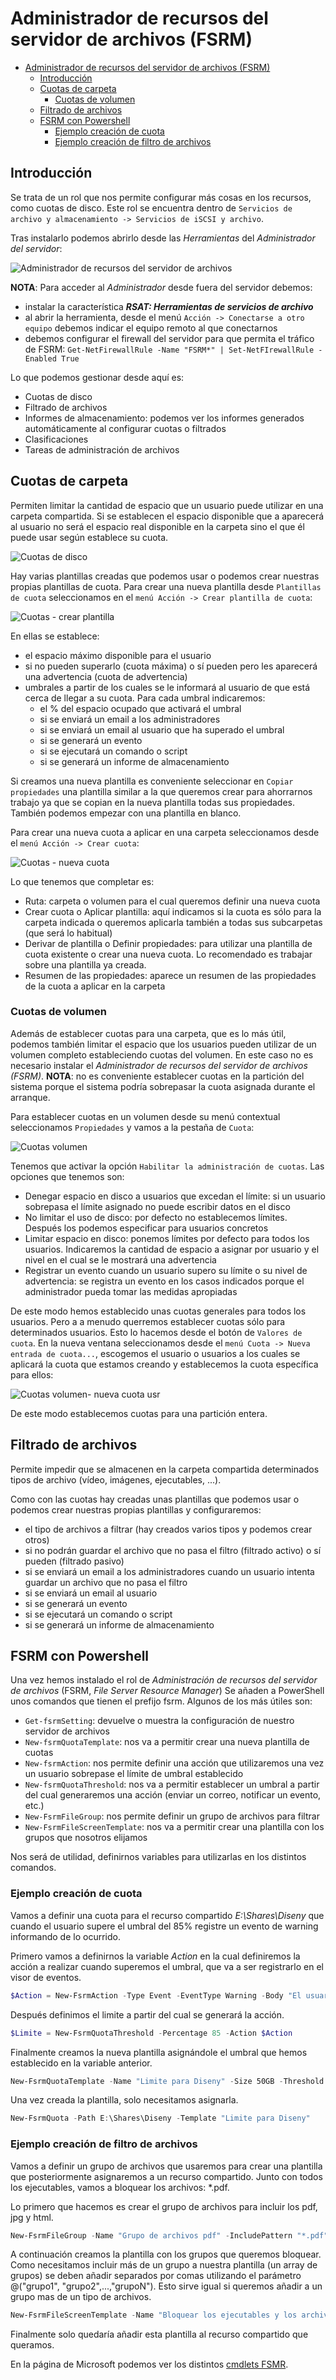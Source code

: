 # Administrador de recursos del servidor de archivos (FSRM)
- [Administrador de recursos del servidor de archivos (FSRM)](#administrador-de-recursos-del-servidor-de-archivos-fsrm)
  - [Introducción](#introducción)
  - [Cuotas de carpeta](#cuotas-de-carpeta)
    - [Cuotas de volumen](#cuotas-de-volumen)
  - [Filtrado de archivos](#filtrado-de-archivos)
  - [FSRM con Powershell](#fsrm-con-powershell)
    - [Ejemplo creación de cuota](#ejemplo-creación-de-cuota)
    - [Ejemplo creación de filtro de archivos](#ejemplo-creación-de-filtro-de-archivos)

## Introducción
Se trata de un rol que nos permite configurar más cosas en los recursos, como cuotas de disco. Este rol se encuentra dentro de `Servicios de archivo y almacenamiento -> Servicios de iSCSI y archivo`.

Tras instalarlo podemos abrirlo desde las _Herramientas_ del _Administrador del servidor_:

![Administrador de recursos del servidor de archivos](media/admrecservarch.png)

**NOTA**: Para acceder al _Administrador_ desde fuera del servidor debemos:
- instalar la característica **_RSAT: Herramientas de servicios de archivo_**
- al abrir la herramienta, desde el menú `Acción -> Conectarse a otro equipo` debemos indicar el equipo remoto al que conectarnos
- debemos configurar el firewall del servidor para que permita el tráfico de FSRM: `Get-NetFirewallRule -Name "FSRM*" | Set-NetFIrewallRule -Enabled True`

Lo que podemos gestionar desde aquí es:
- Cuotas de disco
- Filtrado de archivos
- Informes de almacenamiento: podemos ver los informes generados automáticamente al configurar cuotas o filtrados
- Clasificaciones
- Tareas de administración de archivos

## Cuotas de carpeta
Permiten limitar la cantidad de espacio que un usuario puede utilizar en una carpeta compartida. Si se establecen el espacio disponible que a aparecerá al usuario no será el espacio real disponible en la carpeta sino el que él puede usar según establece su cuota.

![Cuotas de disco](media/Cuotas.png)

Hay varias plantillas creadas que podemos usar o podemos crear nuestras propias plantillas de cuota. Para crear una nueva plantilla desde `Plantillas de cuota` seleccionamos en el `menú Acción -> Crear plantilla de cuota`:

![Cuotas - crear plantilla](media/cuotas-nuevaPlantilla.png)

En ellas se establece:
- el espacio máximo disponible para el usuario
- si no pueden superarlo (cuota máxima) o sí pueden pero les aparecerá una advertencia (cuota de advertencia)
- umbrales a partir de los cuales se le informará al usuario de que está cerca de llegar a su cuota. Para cada umbral indicaremos:
  - el % del espacio ocupado que activará el umbral
  - si se enviará un email a los administradores
  - si se enviará un email al usuario que ha superado el umbral
  - si se generará un evento
  - si se ejecutará un comando o script
  - si se generará un informe de almacenamiento

Si creamos una nueva plantilla es conveniente seleccionar en `Copiar propiedades` una plantilla similar a la que queremos crear para ahorrarnos trabajo ya que se copian en la nueva plantilla todas sus propiedades. También podemos empezar con una plantilla en blanco.

Para crear una nueva cuota a aplicar en una carpeta seleccionamos desde el `menú Acción -> Crear cuota`:

![Cuotas - nueva cuota](media/cuotas-nueva.png)

Lo que tenemos que completar es:
- Ruta: carpeta o volumen para el cual queremos definir una nueva cuota
- Crear cuota o Aplicar plantilla: aquí indicamos si la cuota es sólo para la carpeta indicada o queremos aplicarla también a todas sus subcarpetas (que será lo habitual)
- Derivar de plantilla o Definir propiedades: para utilizar una plantilla de cuota existente o crear una nueva cuota. Lo recomendado es trabajar sobre una plantilla ya creada.
- Resumen de las propiedades: aparece un resumen de las propiedades de la cuota a aplicar en la carpeta

### Cuotas de volumen
Además de establecer cuotas para una carpeta, que es lo más útil, podemos también limitar el espacio que los usuarios pueden utilizar de un volumen completo estableciendo cuotas del volumen. En este caso no es necesario instalar el _Administrador de recursos del servidor de archivos (FSRM)_. **NOTA**: no es conveniente establecer cuotas en la partición del sistema porque el sistema podría sobrepasar la cuota asignada durante el arranque.

Para establecer cuotas en un volumen desde su menú contextual seleccionamos `Propiedades` y vamos a la pestaña de `Cuota`:

![Cuotas volumen](media/cuotaVol.png)

Tenemos que activar la opción `Habilitar la administración de cuotas`. Las opciones que tenemos son:
- Denegar espacio en disco a usuarios que excedan el límite: si un usuario sobrepasa el límite asignado no puede escribir datos en el disco
- No limitar el uso de disco: por defecto no establecemos límites. Después los podemos especificar para usuarios concretos
- Limitar espacio en disco: ponemos límites por defecto para todos los usuarios. Indicaremos la cantidad de espacio a asignar por usuario y el nivel en el cual se le mostrará una advertencia
- Registrar un evento cuando un usuario supero su límite o su nivel de advertencia: se registra un evento en los casos indicados porque el administrador pueda tomar las medidas apropiadas

De este modo hemos establecido unas cuotas generales para todos los usuarios. Pero a a menudo querremos establecer cuotas sólo para determinados usuarios. Esto lo hacemos desde el botón de `Valores de cuota`. En la nueva ventana seleccionamos desde el `menú Cuota -> Nueva entrada de cuota...`, escogemos el usuario o usuarios a los cuales se aplicará la cuota que estamos creando y establecemos la cuota específica para ellos:

![Cuotas volumen- nueva cuota usr](media/cuotaVol-newUser.png)

De este modo establecemos cuotas para una partición entera.

## Filtrado de archivos
Permite impedir que se almacenen en la carpeta compartida determinados tipos de archivo (vídeo, imágenes, ejecutables, ...).

Como con las cuotas hay creadas unas plantillas que podemos usar o podemos crear nuestras propias plantillas y configuraremos:
- el tipo de archivos a filtrar (hay creados varios tipos y podemos crear otros)
- si no podrán guardar el archivo que no pasa el filtro (filtrado activo) o sí pueden (filtrado pasivo)
- si se enviará un email a los administradores cuando un usuario intenta guardar un archivo que no pasa el filtro
- si se enviará un email al usuario
- si se generará un evento
- si se ejecutará un comando o script
- si se generará un informe de almacenamiento

## FSRM con Powershell
Una vez hemos instalado el rol de _Administración de recursos del servidor de archivos_ (FSRM, _File Server Resource Manager_) Se añaden a PowerShell unos comandos que tienen el prefijo fsrm. Algunos de los más útiles son:
- `Get-fsrmSetting`: devuelve o muestra la configuración de nuestro servidor de archivos
- `New-fsrmQuotaTemplate`: nos va a permitir crear una nueva plantilla de cuotas
- `New-fsrmAction`: nos permite definir una acción que utilizaremos una vez un usuario sobrepase el límite de umbral establecido
- `New-fsrmQuotaThreshold`: nos va a permitir establecer un umbral a partir del cual generaremos una acción (enviar un correo,  notificar un evento, etc.)
- `New-FsrmFileGroup`: nos permite definir un grupo de archivos para filtrar
- `New-FsrmFileScreenTemplate`: nos va a permitir crear una plantilla con los grupos que nosotros elijamos

Nos será de utilidad, definirnos variables para utilizarlas en los distintos comandos.

### Ejemplo creación de cuota
Vamos a definir una cuota para el recurso compartido _E:\Shares\Diseny_ que cuando el usuario supere el umbral del 85% registre un evento de warning informando de lo ocurrido.

Primero vamos a definirnos la variable _Action_ en la cual definiremos la acción a realizar cuando superemos el umbral, que va a ser registrarlo en el visor de eventos.
```powershell
$Action = New-FsrmAction -Type Event -EventType Warning -Body "El usuario [Source Io Owner] ha superado el 85% de la cuota de 10MB"
```

Después definimos el limite a partir del cual se generará la acción.
```powershell
$Limite = New-FsrmQuotaThreshold -Percentage 85 -Action $Action
```

Finalmente creamos la nueva plantilla asignándole el umbral que hemos establecido en la variable anterior.
```powershell
New-FsrmQuotaTemplate -Name "Limite para Diseny" -Size 50GB -Threshold $Limite
```

Una vez creada la plantilla, solo necesitamos asignarla.
```powershell
New-FsrmQuota -Path E:\Shares\Diseny -Template "Limite para Diseny"
```

### Ejemplo creación de filtro de archivos
Vamos a definir un grupo de archivos que usaremos para crear una plantilla que posteriormente asignaremos a un recurso compartido. Junto con todos los ejecutables, vamos a bloquear los archivos: *.pdf.

Lo primero que hacemos es crear el grupo de archivos para incluir los pdf, jpg y html.
```powershell
New-FsrmFileGroup -Name "Grupo de archivos pdf" -IncludePattern "*.pdf"
```

A continuación creamos la plantilla con los grupos que queremos bloquear. Como necesitamos incluir más de un grupo a nuestra plantilla (un array de grupos) se deben añadir separados por comas utilizando el parámetro @("grupo1", "grupo2",...,"grupoN"). Esto sirve igual si queremos añadir a un grupo mas de un tipo de archivos. 
```powershell
New-FsrmFileScreenTemplate -Name "Bloquear los ejecutables y los archivos .pdf" -IncludeGroup @("Grupo de archivos pdf, jpg y html", "Bloquear archivos ejecutables")
```

Finalmente solo quedaría añadir esta plantilla al recurso compartido que queramos.

En la página de Microsoft podemos ver los distintos [cmdlets FSMR](https://docs.microsoft.com/es-es/previous-versions/windows/powershell-scripting/jj900651(v%3dwps.620)).
